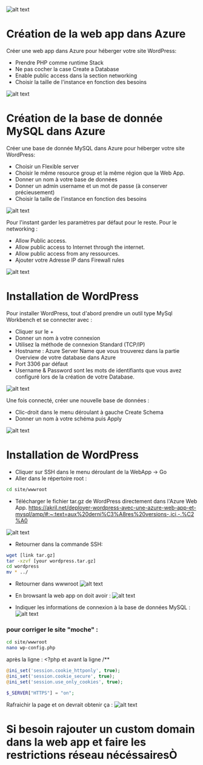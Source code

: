 ![alt text](image-103.png)

# Création de la web app dans Azure
Créer une web app dans Azure pour héberger votre site WordPress:

- Prendre PHP comme runtime Stack
- Ne pas cocher la case Create a Database
- Enable public access dans la section networking
- Choisir la taille de l'instance en fonction des besoins


![alt text](image-104.png)

# Création de la base de donnée MySQL dans Azure
Créer une base de donnée MySQL dans Azure pour héberger votre site WordPress:
- Choisir un Flexible server
- Choisir le même resource group et la même région que la Web App.
- Donner un nom à votre base de données
- Donner un admin username et un mot de passe (à conserver précieusement)
- Choisir la taille de l'instance en fonction des besoins

![alt text](image-105.png)

Pour l'instant garder les paramètres par défaut pour le reste.
Pour le networking :

- Allow Public access.
- Allow public access to Internet through the internet.
- Allow public access from any ressources.
- Ajouter votre Adresse IP dans Firewall rules

![alt text](image-106.png)

# Installation de WordPress
Pour installer WordPress, tout d'abord prendre un outil type MySql Workbench et se connecter avec :
- Cliquer sur le +
- Donner un nom à votre connexion
- Utilisez la méthode de connexion Standard (TCP/IP)
- Hostname :  Azure Server Name que vous trouverez dans la partie Overview de votre database dans Azure
- Port 3306 par défaut
- Username & Password sont les mots de identifiants que vous avez configuré lors de la création de votre Database.

![alt text](image-107.png)

Une fois connecté, créer une nouvelle base de données :
- Clic-droit dans le menu déroulant à gauche Create Schema
- Donner un nom à votre schéma puis Apply

![alt text](image-108.png)


# Installation de WordPress

- Cliquer sur SSH dans le menu déroulant de la WebApp -> Go
- Aller dans le répertoire root :
```bash
cd site/wwwroot
```

- Télécharger  le fichier tar.gz de WordPress directement dans l'Azure Web App.
https://akril.net/deployer-wordpress-avec-une-azure-web-app-et-mysql/amp/#:~:text=aux%20derni%C3%A8res%20versions-,ici,-.%C2%A0

![alt text](image-109.png)
- Retourner dans la commande SSH:
```bash
wget [link tar.gz]
tar -xzvf [your wordpress.tar.gz]
cd wordpress
mv * ../
```

- Retourner dans wwwroot
![alt text](image-110.png)
- En browsant la web app on doit avoir :
![alt text](image-111.png)

- Indiquer les informations de connexion à la base de données MySQL :
![alt text](image-112.png)
### pour corriger le site "moche" :
```bash
cd site/wwwroot
nano wp-config.php
```
 après la ligne : <?php et avant la ligne /** 
```php
@ini_set('session.cookie_httponly', true);
@ini_set('session.cookie_secure', true);
@ini_set('session.use_only_cookies', true);

$_SERVER["HTTPS"] = "on";
```
Rafraichir la page et on devrait obtenir ça : 
![alt text](image-113.png)

# Si besoin rajouter un custom domain dans la web app et faire les restrictions réseau nécéssairesÒ